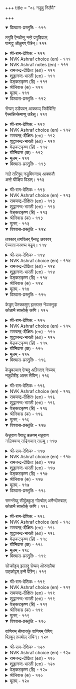 +++
title = "०८ नडुवु निलैमै"

+++


<details open><summary>विश्वास-प्रस्तुतिः - १११</summary>

तगुदि ऎनवॊऩ्ऱु नऩ्ऱे पगुदियाल्  
पाऱ्पट्टु ऒऴुगप् पॆऱिन्।      १११
</details>

<details><summary>श्री-राम-देशिकः - १११</summary>

शत्रुमित्रतृतीयेषु न्यायमार्गानुसारिणः ।  
निष्पक्षपाततारूपो धर्मे योऽस्य फलं भवेत् ॥ १११॥
</details>

<details><summary>NVK Ashraf choice (en) - १११</summary>

०१११
Justice may be called good only when it acts impartially
Regardless of the class of men. *
(Satguru Subramuniyaswami), (W.H. Drew and J. Lazarus)
</details>

<details><summary>NVK Ashraf notes (en) - १११</summary>

१११. The three class or divisions of men are said to enemies, strangers and friends. 
</details>

<details><summary>रामचन्द्र-दीक्षितः (en) - १११</summary>

111\. takuti eṉa oṉṟum naṉṟē-pakutiyāṉ  
pāṟpaṭṭu oḻukappeṟiṉ.

111\. An equity which knows no partiality is in itself a unique virtue.  
</details>

<details><summary>शुद्धानन्द-भारती (en) - १११</summary>

1\. தகுதி எனவொன்று நன்றே பகுதியால்  
பாற்பட்டு ஒழுகப் பெறின்  
Equity is supreme virtue  
It is to give each man his due.         111  
</details>

<details><summary>वेङ्कटकृष्ण (हि) - १११</summary>

111
मध्यस्थता यथेष्ट है, यदि हो यह संस्कार ।  
शत्रु मित्र औ’ अन्य से, न्यायोचित व्यवहार ॥
</details>

<details><summary>श्रीनिवास (क) - १११</summary>

111. स्नेहितरु. शत्रुगळु आगन्तुकरु ऎम्ब आया पक्षगळ बग्गॆ निष्पक्षपातवागि ऒप्पि नडॆदुकॊण्डरॆ अदे समदर्शितनवॆम्ब नडतॆ(धर्म)यॆनिसिकॊळ्ळुत्तदॆ.

</details>

<details><summary>मूलम् - १११</summary>

तगुदि ऎऩवॊऩ्ऱु नऩ्ऱे पगुदियाल्
पाऱ्पट्टु ऒऴुगप् पॆऱिऩ्। १११
</details>

<details open><summary>विश्वास-प्रस्तुतिः - ११२</summary>

सॆप्पम् उडैयवन् आक्कञ् जिदैविऩ्ऱि  
ऎच्चत्तिऱ्केमाप्पु उडैत्तु।      ११२
</details>

<details><summary>श्री-राम-देशिकः - ११२</summary>

निष्पक्षपातिनो वित्तं न तु केवलमात्मनः ।  
स्थिरं सत्पुत्रपौत्रादि सन्ततेः स्यात् सुखावहम् ॥ ११२॥
</details>

<details><summary>NVK Ashraf choice (en) - ११२</summary>

०११२
The wealth of a just man, without decline,
Passes intact to his posterity. *
(P.S. Sundaram)
</details>

<details><summary>रामचन्द्र-दीक्षितः (en) - ११२</summary>

112\. ceppam uṭaiyavaṉ ākkam citaivu iṉṟi,  
eccattiṟku ēmāppu uṭaittu.

112\. The wealth of the upright dwindles not and passes on to their posterity.  
</details>

<details><summary>शुद्धानन्द-भारती (en) - ११२</summary>

2\. செப்பம் உடையவன் ஆக்கஞ் சிதைவின்றி  
எச்சத்திற் கேமாப்பு உடைத்து  
Wealth of the man of equity  
Grows and lasts to posterity.         112  
</details>

<details><summary>वेङ्कटकृष्ण (हि) - ११२</summary>

112
न्यायनिष्ठ की संपदा, बिना हुए क्षयशील ।  
वंश वंश का वह रहे, अवलंबन स्थितिशील ॥
</details>

<details><summary>श्रीनिवास (क) - ११२</summary>

112. समदर्शितनवुळ्ळवन सम्पत्तु (ऐश्वर्य), अळिविल्लदॆ अवन वंशदवरिगॆल्ला आधारवागि ऒळितन्नु उण्टुमाडुत्तदॆ.

</details>

<details><summary>मूलम् - ११२</summary>

सॆप्पम् उडैयवऩ् आक्कञ् जिदैविऩ्ऱि
ऎच्चत्तिऱ् केमाप्पु उडैत्तु। ११२
</details>

<details open><summary>विश्वास-प्रस्तुतिः - ११३</summary>

नऩ्ऱे तरिनुम् नडुविगन्दाम् आक्कत्तै  
अऩ्ऱे यॊऴिय विडल्।      ११३
</details>

<details><summary>श्री-राम-देशिकः - ११३</summary>

पक्षपातार्जितं वित्तं सुखं नैव प्रयच्छति ।  
कदाचित् सुखदं भायादथापि परिवर्जयेत् ॥ ११३॥
</details>

<details><summary>NVK Ashraf choice (en) - ११३</summary>

०११३
Though profitable, turn away
From unjust gains without delay.
( Shuddhananda Bharatiar)
</details>

<details><summary>रामचन्द्र-दीक्षितः (en) - ११३</summary>

113\. naṉṟē tariṉum, naṭuvu ikantu ām ākkattai  
aṉṟē oḻiyaviṭal!.

113\. Give up ill-gotten wealth though it brings in its train prosperity.  
</details>

<details><summary>शुद्धानन्द-भारती (en) - ११३</summary>

3\. நன்றே தரினும் நடுவிகந்தாம் ஆக்கத்தை  
அன்றே ஒழிய விடல்  
Though profitable, turn away  
From unjust gains without delay.         113  
</details>

<details><summary>वेङ्कटकृष्ण (हि) - ११३</summary>

113
तजने से निष्पक्षता, जो धन मिले अनन्त ।  
भला, भले ही, वह करे तजना उसे तुरन्त ॥
</details>

<details><summary>श्रीनिवास (क) - ११३</summary>

113. समदर्शितनवन्नु तॊरॆदु उण्टागुव सम्पत्तु, (अदु नमगॆ) ऒळितन्ने तन्दरू ऒडनॆये कैबिडबेकु.

</details>

<details><summary>मूलम् - ११३</summary>

नऩ्ऱे तरिऩुम् नडुविगन्दाम् आक्कत्तै
अऩ्ऱे यॊऴिय विडल्। ११३
</details>

<details open><summary>विश्वास-प्रस्तुतिः - ११४</summary>

तक्कार् तगविलर् ऎन्बदु अवरवर्  
ऎच्चत्ताऱ्काणप्प पडुम्।      ११४
</details>

<details><summary>श्री-राम-देशिकः - ११४</summary>

अयं माध्यस्थ्यवर्तीति विपरीतोऽयमित्यपि ।  
सदसत्पुत्रजन्मभ्यां ज्ञातुं शक्यं विशेषतः ॥ ११४॥
</details>

<details><summary>NVK Ashraf choice (en) - ११४</summary>

०११४
The just and unjust shall be known
By what they leave behind.
(P.S. Sundaram)
</details>

<details><summary>रामचन्द्र-दीक्षितः (en) - ११४</summary>

114\. takkār takavu ilar eṉpatu avar avar  
eccattāl kāṇappaṭum.

114\. The just and the unjust are known by the progeny.  
</details>

<details><summary>शुद्धानन्द-भारती (en) - ११४</summary>

4\. தக்கார் தகவிலர் என்பது அவரவர்  
எச்சத்தாற் காணப் படும்  
The worthy and the unworthy  
Are seen in their posterity.         114  
</details>

<details><summary>वेङ्कटकृष्ण (हि) - ११४</summary>

114
कोई ईमान्दार है, अथवा बेईमान ।  
उन उनके अवशेष से, होती यह पहचान ॥
</details>

<details><summary>श्रीनिवास (क) - ११४</summary>

114. समभाववुळ्ळवरॆ, अल्लवॆ ऎम्बुदन्नु अवरवर मक्कळ (सन्तति) हिन्नॆलॆयिन्द तिळियबहुदु.

</details>

<details><summary>मूलम् - ११४</summary>

तक्कार् तगविलर् ऎऩ्पदु अवरवर्
ऎच्चत्ताऱ् काणप्प पडुम्। ११४
</details>

<details open><summary>विश्वास-प्रस्तुतिः - ११५</summary>

केडुम् पॆरुक्कमुम् इल्लल्ल नॆञ्जत्तुक्  
कोडामै साऩ्ऱोर्क् कणि।      ११५
</details>

<details><summary>श्री-राम-देशिकः - ११५</summary>

सुखदुःखे हि संसारे कर्माधीने भविष्यतः ।  
अतो मध्यस्थवृत्तिः स्यात् श्रेष्ठमाभरणं सताम् ॥ ११५॥
</details>

<details><summary>NVK Ashraf choice (en) - ११५</summary>

०११५
Adversity and prosperity come and go,
But an unbiased heart adorns the noble.
(N.V.K. Ashraf)
</details>

<details><summary>रामचन्द्र-दीक्षितः (en) - ११५</summary>

115\. kēṭum perukkamum il alla; neñcattuk  
kōṭāmai cāṉṟōrkku aṇi.

115\. To hold the scales even unmindful of prosperity or adversity is the ornament of the wise.  
</details>

<details><summary>शुद्धानन्द-भारती (en) - ११५</summary>

5\. கேடும் பெருக்கமும் இல்லல்ல நெஞ்சத்துக்  
கோடாமை சான்றோர்க் கணி  
Loss and gain by cause arise;  
Equal mind adorns the wise.         115  
</details>

<details><summary>वेङ्कटकृष्ण (हि) - ११५</summary>

115
संपन्नता विपन्नता, इनका है न अभाव ।  
सज्जन का भूषण रहा, न्यायनिष्ठता भाव ॥
</details>

<details><summary>श्रीनिवास (क) - ११५</summary>

115. बडतन, सिरितनगळॆरडू इल्लदिरुवुदेनल्ल, अवु अवरवर कर्मफलगळु; ई ऎरडु स्थितिगळल्लू हृदयदल्लि समभावदिन्द नडॆदुकॊण्डरॆ, सम्पन्नरादवरिगॆ अदे अलङ्कारवॆनिसिकॊळ्ळुवुदु.

</details>

<details><summary>मूलम् - ११५</summary>

केडुम् पॆरुक्कमुम् इल्लल्ल नॆञ्जत्तुक्
कोडामै साऩ्ऱोर्क् कणि। ११५
</details>

<details open><summary>विश्वास-प्रस्तुतिः - ११६</summary>

कॆडुवल्यान् ऎन्बदु अऱिगदन् नॆञ्जम्  
नडुवॊरीइ अल्ल सॆयिन्।      ११६
</details>

<details><summary>श्री-राम-देशिकः - ११६</summary>

हृदयं पक्षपातेन यदि पापं विचिन्तयेत् ।  
तदुत्पात इति ज्ञेयं भाविनाशस्य मूचकम् ॥ ११६॥
</details>

<details><summary>NVK Ashraf choice (en) - ११६</summary>

०११६
If your thoughts show signs of doing injustice,
Know that misfortune awaits you. *
(C. Rajagopalachari)
</details>

<details><summary>रामचन्द्र-दीक्षितः (en) - ११६</summary>

116\. 'keṭuval yāṉ' eṉpatu aṟika-taṉ neñcam  
naṭuvu ōrīi, alla ceyiṉ.

116\. Even an iniquitous thought spells one's ruin.  
</details>

<details><summary>शुद्धानन्द-भारती (en) - ११६</summary>

6\. கெடுவல்யான் என்பது அறிகதன் நெஞ்சம்  
நடுஒரீஇ அல்ல செயின்.  
Of perdition let him be sure  
Who leaves justice to sinful lure.         116  
</details>

<details><summary>वेङ्कटकृष्ण (हि) - ११६</summary>

116
सर्वनाश मेरा हुआ, यों जाने निर्धार ।  
चूक न्याय-पथ यदि हुआ, मन में बुरा विचार ॥
</details>

<details><summary>श्रीनिवास (क) - ११६</summary>

116. समदर्शितनवन्नु मरॆतु अल्लदुदन्नु माडिदरॆ तानु कॆडुत्तेनॆ ऎम्बुदन्नु तन्न मनस्सु अरियलि

</details>

<details><summary>मूलम् - ११६</summary>

कॆडुवल्याऩ् ऎऩ्पदु अऱिगदऩ् नॆञ्जम्
नडुवॊरीइ अल्ल सॆयिऩ्। ११६
</details>

<details open><summary>विश्वास-प्रस्तुतिः - ११७</summary>

कॆडुवाग वैयादु उलगम् नडुवाग  
नऩ्ऱिक्कण् तङ्गियान् ताऴ्वु।      ११७
</details>

<details><summary>श्री-राम-देशिकः - ११७</summary>

निष्पक्षपातिनो धर्मशीलस्य समुपागतम् ।  
दारिद्र्यमपि मन्यन्ते भाग्यमेव मनीषिणः ॥ ११७॥
</details>

<details><summary>NVK Ashraf choice (en) - ११७</summary>

०११७
The world will not deem as poverty
The low estate of virtuous men who dwell in equity. *
(W.H. Drew and J. Lazarus)
</details>

<details><summary>रामचन्द्र-दीक्षितः (en) - ११७</summary>

117\. keṭuvāka vaiyātu ulakam-naṭuvāka  
naṉṟikkaṇ taṅkiyāṉ tāḻvu.

117\. The world despises not the poverty of the just.  
</details>

<details><summary>शुद्धानन्द-भारती (en) - ११७</summary>

7\. கெடுவாக வையாது உலகம் நடுவாக  
நன்றிக்கண் தங்கியான் தாழ்வு  
The just reduced to poverty  
Is not held down by equity.         117  
</details>

<details><summary>वेङ्कटकृष्ण (हि) - ११७</summary>

117
न्यायवान धर्मिष्ठ की, निर्धनता अवलोक ।  
मानेगा नहिं हीनता, बुद्धिमान का लोक ॥
</details>

<details><summary>श्रीनिवास (क) - ११७</summary>

117. समदर्शियागि धर्मदिन्द बाळिदवनु, बडतनदल्लि सिक्किदरू अदन्नु केडॆन्दु लोक भाविसि अवनन्नु अगौरविसुवुदिल्ल.

</details>

<details><summary>मूलम् - ११७</summary>

कॆडुवाग वैयादु उलगम् नडुवाग
नऩ्ऱिक्कण् तङ्गियाऩ् ताऴ्वु। ११७
</details>

<details open><summary>विश्वास-प्रस्तुतिः - ११८</summary>

समन्सॆय्दु सीर्दूक्कुङ् गोल्बोल् अमैन्दॊरुबाल्  
कोडामै साऩ्ऱोर्क् कणि।      ११८
</details>

<details><summary>श्री-राम-देशिकः - ११८</summary>

मध्ये स्थिता तुला द्रव्यं न्यायतस्तुलयेद्यथा ।  
तथा निष्पक्षपातित्वं माध्यस्थं लक्षणं सताम् ॥ ११८॥
</details>

<details><summary>NVK Ashraf choice (en) - ११८</summary>

०११८
To be unbiased like an unswerving weighing scale
Is an ornament for the great. *
(P.S. Sundaram), (K.R. Srinivasa Iyengar)
</details>

<details><summary>रामचन्द्र-दीक्षितः (en) - ११८</summary>

118\. camaṉ ceytu cīr tūkkum kōlpōl amaintu, orupāl  
kōṭāmai-cāṉṟōrkku aṇi.

118\. Not to tilt like the well poised balance is the grace of the wise.  
</details>

<details><summary>शुद्धानन्द-भारती (en) - ११८</summary>

8\. சமன்செய்து சீர்தூக்குங் கோல்போல் அமைந்தொருபால்  
கோடாமை சான்றோர்க் கணி  
Like balance holding equal scales  
A well poised mind is jewel of the wise.         118  
</details>

<details><summary>वेङ्कटकृष्ण (हि) - ११८</summary>

118
सम रेखा पर हो तुला, ज्यों तोले सामान ।  
भूषण महानुभाव का, पक्ष न लेना मान ॥
</details>

<details><summary>श्रीनिवास (क) - ११८</summary>

118. मॊदले तानु समनागि निन्तु, सरितूगुव तक्कडि कोलिनन्तॆ, ऒन्दु पक्कक्कॆ बागदॆ समतोलवन्नु तोरिसुवुदु तिळिदवरिगॆ भूषण.

</details>

<details><summary>मूलम् - ११८</summary>

समऩ्सॆय्दु सीर्दूक्कुङ् गोल्बोल् अमैन्दॊरुबाल्
कोडामै साऩ्ऱोर्क् कणि। ११८
</details>

<details open><summary>विश्वास-प्रस्तुतिः - ११९</summary>

सॊऱ्कोट्टम् इल्लदु सॆप्पम् ऒरुदलैया  
उट्कोट्टम् इन्मै पॆऱिन्।      ११९
</details>

<details><summary>श्री-राम-देशिकः - ११९</summary>

पक्षपातं विना चित्तं मध्यस्थं च भवेद्यति ।  
वाचि मध्यस्थभावोऽपि तदा नूनं भविष्यति ॥ ११९॥
</details>

<details><summary>NVK Ashraf choice (en) - ११९</summary>

०११९
Equity is words without bias
And it comes from a firm, unbiased mind. *
(P.S. Sundaram)
</details>

<details><summary>रामचन्द्र-दीक्षितः (en) - ११९</summary>

119\. coṟ kōṭṭam illatu, ceppam-orutalaiyā  
uṭ kōṭṭam iṉmai peṟiṉ.

119\. Equity is the impartial expression of an unbiased mind.  
</details>

<details><summary>शुद्धानन्द-भारती (en) - ११९</summary>

9\. சொற்கோட்டம் இல்லது செப்பம் ஒருதலையா  
உட்கோட்டம் இன்மை பெறின்  
Justice is upright, unbending  
And free from crooked word-twisting.         119  
</details>

<details><summary>वेङ्कटकृष्ण (हि) - ११९</summary>

119
कहना सीधा वचन है, मध्यस्थता ज़रूर ।  
दृढ़ता से यदि हो गयी, चित्त-वक्रता दूर ॥
</details>

<details><summary>श्रीनिवास (क) - ११९</summary>

119. मनस्सु पक्षपातवॆळसदिरुव स्थितियन्नु मुट्टिदमेलॆ, नुडियल्लियू नेरवागिरुवुदु समदर्शितनवॆनिसिकॊळ्ळुवुदु.

</details>

<details><summary>मूलम् - ११९</summary>

सॊऱ्कोट्टम् इल्लदु सॆप्पम् ऒरुदलैया
उट्कोट्टम् इऩ्मै पॆऱिऩ्। ११९
</details>

<details open><summary>विश्वास-प्रस्तुतिः - १२०</summary>

वाणिगम् सॆय्वार्क्कु वाणिगम् पेणिप्  
पिऱवुम् तमबोल् सॆयिन्।      १२०
</details>

<details><summary>श्री-राम-देशिकः - १२०</summary>

अन्येषामपि वस्तूनि स्वकीयानीव पश्यता ।  
क्रियते यत्तु वाणिज्यं तद्वाणिज्यमितीर्यते ॥ १२०॥
</details>

<details><summary>NVK Ashraf choice (en) - १२०</summary>

०१२०
A merchant's best merchandise
Is tending other's goods as his own.
(P.S. Sundaram)
</details>

<details><summary>रामचन्द्र-दीक्षितः (en) - १२०</summary>

120\. vāṇikam ceyvārkku vāṇikam-pēṇip  
piṟavum tamapōl ceyiṉ.

120\. To deal with others’ goods as their own is the only true trade among traders.
</details>

<details><summary>शुद्धानन्द-भारती (en) - १२०</summary>

10\. வாணிகஞ் செய்வார்க்கு வாணிகம் பேணிப்  
பிறவும் தமபோற் செயின்  
A trader's trade prospers fairly  
When his dealings are neighbourly.         120  
</details>

<details><summary>वेङ्कटकृष्ण (हि) - १२०</summary>

120
यदि रखते पर माल को, अपना माल समान ।  
वणिक करे वाणीज्य तो, वही सही तू जान ॥
</details>

<details><summary>श्रीनिवास (क) - १२०</summary>

120. परर वस्तुगळन्नु तम्म वस्तुगळन्तॆ प्रीतिसि कापाडिदरॆ, वणिजरिगॆ अदे निजवाद व्यवहार धर्मवॆनिसिकॊळ्ळुवुदु.
</details>

<details><summary>मूलम् - १२०</summary>

वाणिगम् सॆय्वार्क्कु वाणिगम् पेणिप्
पिऱवुम् तमबोल् सॆयिऩ्। १२०
</details>

